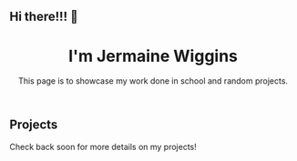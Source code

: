 ## Hi there!!! 👋

<!--
**JWiggins973/JWiggins973** is a ✨ _special_ ✨ repository because its `README.md` (this file) appears on your GitHub profile.

Here are some ideas to get you started:

- 🔭 I’m currently working on ...
- 🌱 I’m currently learning ...
- 👯 I’m looking to collaborate on ...
- 🤔 I’m looking for help with ...
- 💬 Ask me about ...
- 📫 How to reach me: ...
- 😄 Pronouns: ...
- ⚡ Fun fact: ...
-->
   
</head>
<meta name="google-site-verification" content="9ETIOAI62eXSHaujmQXCOtaXWkUksUpUq2jDVs7N_H4" />
<body>
    <header>
        <h1>I'm Jermaine Wiggins</h1>
        <p>This page is to showcase my work done in school and random projects.</p>
    </header>
    <section>
        <h2>Projects</h2>
        <p>Check back soon for more details on my projects!</p>
    </section>
</body>
</html>

 

